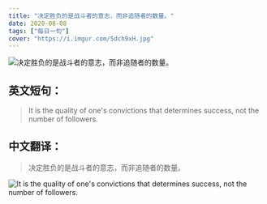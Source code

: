 ```yaml
---
title: "决定胜负的是战斗者的意志，而非追随者的数量。"
date: 2020-08-08
tags: ["每日一句"]
cover: "https://i.imgur.com/5dch9xH.jpg"
---
```


![决定胜负的是战斗者的意志，而非追随者的数量。](https://i.imgur.com/kGN1tIz.jpg)

## 英文短句：
> It is the quality of one's convictions that determines success, not the number of followers.

<!--more-->

## 中文翻译：
> 决定胜负的是战斗者的意志，而非追随者的数量。

![It is the quality of one's convictions that determines success, not the number of followers.](https://i.imgur.com/HSAEPHw.jpg)

